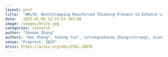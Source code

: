 ```yaml
---
layout: post
title:  "BRiTE: Bootstrapping Reinforced Thinking Process to Enhance Language Model Reasoning"
date:   2025-01-05 12:15:53 +02:00
image: /images/brite.jpg
categories: research
author: "Shenao Zhang"
authors: "Han Zhong*, Yutong Yin*, <strong>Shenao Zhang</strong>, Xiaojun Xu, Yuanxin Liu, Yifei Zuo, Zhihan Liu, Boyi Liu, Sirui Zheng, Hongyi Guo, Liwei Wang, Mingyi Hong, Zhaoran Wang"
venue: "Preprint, 2025"
arxiv: https://arxiv.org/abs/2501.18858
---
```

